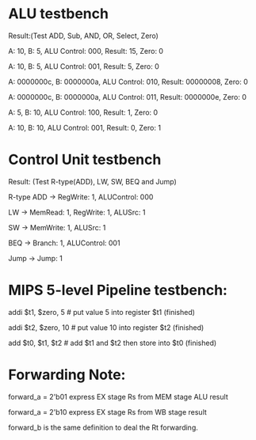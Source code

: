 # ALU testbench
Result:(Test ADD, Sub, AND, OR, Select<branch>, Zero)

A:         10, B:          5, ALU Control: 000, Result:         15, Zero: 0

A:         10, B:          5, ALU Control: 001, Result:          5, Zero: 0

A: 0000000c, B: 0000000a, ALU Control: 010, Result: 00000008, Zero: 0

A: 0000000c, B: 0000000a, ALU Control: 011, Result: 0000000e, Zero: 0

A:          5, B:         10, ALU Control: 100, Result:          1, Zero: 0

A:         10, B:         10, ALU Control: 001, Result:          0, Zero: 1

# Control Unit testbench

Result: (Test R-type(ADD), LW, SW, BEQ and Jump)

R-type ADD -> RegWrite: 1, ALUControl: 000

LW -> MemRead: 1, RegWrite: 1, ALUSrc: 1

SW -> MemWrite: 1, ALUSrc: 1

BEQ -> Branch: 1, ALUControl: 001

Jump -> Jump: 1

# MIPS 5-level  Pipeline testbench:

addi $t1, $zero, 5	# put value 5 into register $t1 (finished)

addi $t2, $zero, 10	# put value 10 into register $t2 (finished)

add $t0, $t1, $t2	# add $t1 and $t2 then store into $t0 (finished)

# Forwarding Note:

forward_a = 2'b01 express EX stage Rs from MEM stage ALU result

forward_a = 2'b10 express EX stage Rs from WB stage result

forward_b is the same definition to deal the Rt forwarding.
